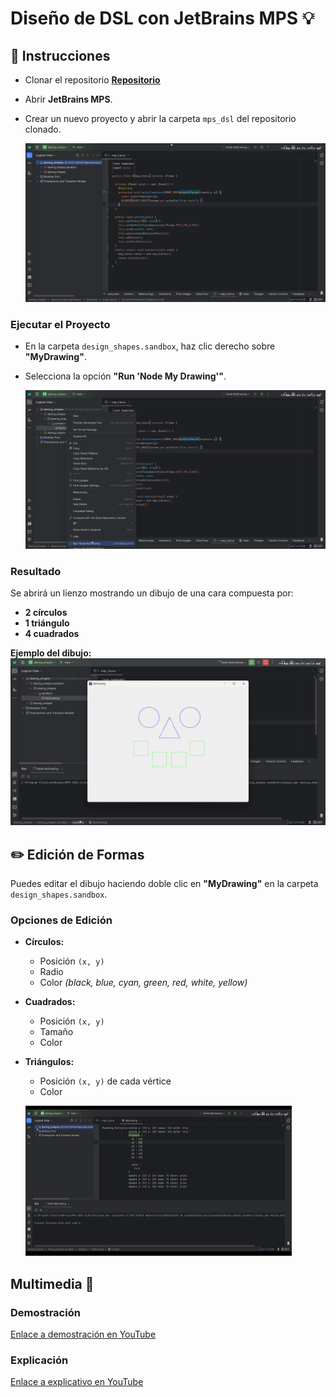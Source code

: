 # Diseño de DSL con JetBrains MPS 💡

## 📜 Instrucciones

- Clonar el repositorio [**Repositorio**](https://github.com/JosueSay/LenguageDesign)  
- Abrir **JetBrains MPS**.  
- Crear un nuevo proyecto y abrir la carpeta `mps_dsl` del repositorio clonado.  

  ![Proyecto Abierto](./images/proyecto_abierto.png)  

### Ejecutar el Proyecto  

- En la carpeta `design_shapes.sandbox`, haz clic derecho sobre **"MyDrawing"**.  
- Selecciona la opción **"Run 'Node My Drawing'"**.  

  ![Ejecutar Proyecto](./images/ejecutar_proyecto.png)  

### Resultado

Se abrirá un lienzo mostrando un dibujo de una cara compuesta por:

- **2 círculos**  
- **1 triángulo**  
- **4 cuadrados**  

**Ejemplo del dibujo:**  
![Ejecución Proyecto](./images/ejecucion_proyecto.png)  

## ✏️ Edición de Formas

Puedes editar el dibujo haciendo doble clic en **"MyDrawing"** en la carpeta `design_shapes.sandbox`.  

### Opciones de Edición

- **Círculos:**  
  - Posición `(x, y)`  
  - Radio  
  - Color *(black, blue, cyan, green, red, white, yellow)*  
- **Cuadrados:**  
  - Posición `(x, y)`  
  - Tamaño  
  - Color  
- **Triángulos:**  
  - Posición `(x, y)` de cada vértice  
  - Color  

  ![Edición de Colores](./images/demostracion.gif)

## Multimedia 🎥

### Demostración

[Enlace a demostración en YouTube](https://youtu.be/uvFARz-BhMM)

### Explicación

[Enlace a explicativo en YouTube](https://youtu.be/g3ZbE7eq4qw)

